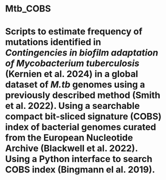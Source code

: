 # Mtb_COBS
# Scripts to estimate frequency of mutations identified in _Contingencies in biofilm adaptation of Mycobacterium tuberculosis_ (Kernien et al. 2024) in a global dataset of _M.tb_ genomes using a previously described method (Smith et al. 2022). Using a searchable compact bit-sliced signature (COBS) index of bacterial genomes curated from the European Nucleotide Archive (Blackwell et al. 2022). Using a Python interface to search COBS index (Bingmann el al. 2019).
